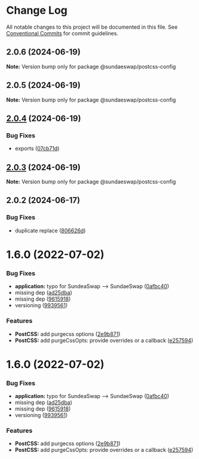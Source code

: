 # Change Log

All notable changes to this project will be documented in this file.
See [Conventional Commits](https://conventionalcommits.org) for commit guidelines.

## 2.0.6 (2024-06-19)

**Note:** Version bump only for package @sundaeswap/postcss-config

## 2.0.5 (2024-06-19)

**Note:** Version bump only for package @sundaeswap/postcss-config

## [2.0.4](https://github.com/sundaeswap-finance/frontend-configurations/compare/@sundaeswap/postcss-config@2.0.3...@sundaeswap/postcss-config@2.0.4) (2024-06-19)

### Bug Fixes

- exports ([07cb71d](https://github.com/sundaeswap-finance/frontend-configurations/commit/07cb71d72501b886d4fd1b8ed1304212b86bb436))

## [2.0.3](https://github.com/sundaeswap-finance/frontend-configurations/compare/@sundaeswap/postcss-config@2.0.2...@sundaeswap/postcss-config@2.0.3) (2024-06-19)

**Note:** Version bump only for package @sundaeswap/postcss-config

## 2.0.2 (2024-06-17)

### Bug Fixes

- duplicate replace ([806626d](https://github.com/sundaeswap-finance/frontend-configurations/commit/806626de43e7ab56b579a248c082753d804f3c2a))

# 1.6.0 (2022-07-02)

### Bug Fixes

- **application:** typo for SundeaSwap --> SundaeSwap ([0afbc40](https://github.com/sundaeswap-finance/frontend-configurations/commit/0afbc4053420095be1bf974e2c2ebc6985de5c47))
- missing dep ([ad25dba](https://github.com/sundaeswap-finance/frontend-configurations/commit/ad25dbaa5a966d5436619cb85d1790cb88112b79))
- missing dep ([9615918](https://github.com/sundaeswap-finance/frontend-configurations/commit/961591830ecb9517590d3accbb1cef2000081931))
- versioning ([9939561](https://github.com/sundaeswap-finance/frontend-configurations/commit/9939561b8429e7c88a31ea558032bc3948382e2d))

### Features

- **PostCSS:** add purgecss options ([2e9b871](https://github.com/sundaeswap-finance/frontend-configurations/commit/2e9b87194c21ddeefaae217553a7a4f5d8926a21))
- **PostCSS:** add purgeCssOpts: provide overrides or a callback ([e257594](https://github.com/sundaeswap-finance/frontend-configurations/commit/e2575949736716b1d7f1f0e94fd20f147e3cdef7))

# 1.6.0 (2022-07-02)

### Bug Fixes

- **application:** typo for SundeaSwap --> SundaeSwap ([0afbc40](https://github.com/sundaeswap-finance/frontend-configurations/commit/0afbc4053420095be1bf974e2c2ebc6985de5c47))
- missing dep ([ad25dba](https://github.com/sundaeswap-finance/frontend-configurations/commit/ad25dbaa5a966d5436619cb85d1790cb88112b79))
- missing dep ([9615918](https://github.com/sundaeswap-finance/frontend-configurations/commit/961591830ecb9517590d3accbb1cef2000081931))
- versioning ([9939561](https://github.com/sundaeswap-finance/frontend-configurations/commit/9939561b8429e7c88a31ea558032bc3948382e2d))

### Features

- **PostCSS:** add purgecss options ([2e9b871](https://github.com/sundaeswap-finance/frontend-configurations/commit/2e9b87194c21ddeefaae217553a7a4f5d8926a21))
- **PostCSS:** add purgeCssOpts: provide overrides or a callback ([e257594](https://github.com/sundaeswap-finance/frontend-configurations/commit/e2575949736716b1d7f1f0e94fd20f147e3cdef7))
